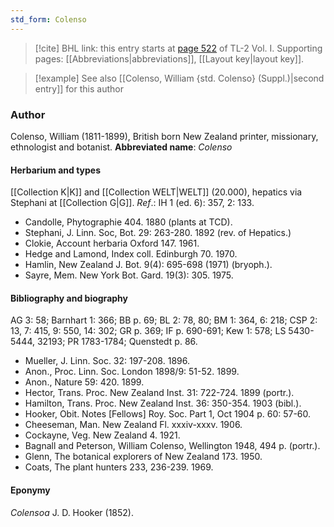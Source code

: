 ```yaml
---
std_form: Colenso
---
```


> [!cite] BHL link: this entry starts at [page 522](https://www.biodiversitylibrary.org/page/33120653) of TL-2 Vol. I.
> Supporting pages: [[Abbreviations|abbreviations]], [[Layout key|layout key]].

> [!example] See also [[Colenso, William {std. Colenso} (Suppl.)|second entry]] for this author

### Author

Colenso, William (1811-1899), British born New Zealand printer, missionary, ethnologist and botanist. 
**Abbreviated name**: *Colenso*

#### Herbarium and types

[[Collection K|K]] and [[Collection WELT|WELT]] (20.000), hepatics via Stephani at [[Collection G|G]].
*Ref*.: IH 1 (ed. 6): 357, 2: 133.
- Candolle, Phytographie 404. 1880 (plants at TCD).
- Stephani, J. Linn. Soc, Bot. 29: 263-280. 1892 (rev. of Hepatics.)
- Clokie, Account herbaria Oxford 147. 1961.
- Hedge and Lamond, Index coll. Edinburgh 70. 1970.
- Hamlin, New Zealand J. Bot. 9(4): 695-698 (1971) (bryoph.).
- Sayre, Mem. New York Bot. Gard. 19(3): 305. 1975.

#### Bibliography and biography

AG 3: 58; Barnhart 1: 366; BB p. 69; BL 2: 78, 80; BM 1: 364, 6: 218; CSP 2: 13, 7: 415, 9: 550, 14: 302; GR p. 369; IF p. 690-691; Kew 1: 578; LS 5430-5444, 32193; PR 1783-1784; Quenstedt p. 86.
- Mueller, J. Linn. Soc. 32: 197-208. 1896.
- Anon., Proc. Linn. Soc. London 1898/9: 51-52. 1899.
- Anon., Nature 59: 420. 1899.
- Hector, Trans. Proc. New Zealand Inst. 31: 722-724. 1899 (portr.).
- Hamilton, Trans. Proc. New Zealand Inst. 36: 350-354. 1903 (bibl.).
- Hooker, Obit. Notes \[Fellows\] Roy. Soc. Part 1, Oct 1904 p. 60: 57-60.
- Cheeseman, Man. New Zealand Fl. xxxiv-xxxv. 1906.
- Cockayne, Veg. New Zealand 4. 1921.
- Bagnall and Peterson, William Colenso, Wellington 1948, 494 p. (portr.).
- Glenn, The botanical explorers of New Zealand 173. 1950.
- Coats, The plant hunters 233, 236-239. 1969.

#### Eponymy

*Colensoa* J. D. Hooker (1852).

